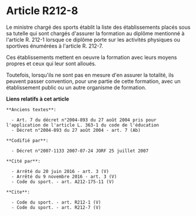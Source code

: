 # Article R212-8

Le ministre chargé des sports établit la liste des établissements placés sous sa tutelle qui sont chargés d'assurer la
formation au diplôme mentionné à l'article R. 212-1 lorsque ce diplôme porte sur les activités physiques ou sportives
énumérées à l'article R. 212-7. 

Ces établissements mettent en oeuvre la formation avec leurs moyens propres et ceux qui leur sont alloués. 

Toutefois, lorsqu'ils ne sont pas en mesure d'en assurer la totalité, ils peuvent passer convention, pour une partie de cette
formation, avec un établissement public ou un autre organisme de formation.

**Liens relatifs à cet article**

	**Anciens textes**:

	  - Art. 7 du décret n°2004-893 du 27 août 2004 pris pour l'application de l'article L. 363-1 du code de l'éducation
	  - Décret n°2004-893 du 27 août 2004 - art. 7 (Ab)

	**Codifié par**:

	  - Décret n°2007-1133 2007-07-24 JORF 25 juillet 2007

	**Cité par**:

	  - Arrêté du 20 juin 2016 - art. 3 (V)
	  - Arrêté du 9 novembre 2016 - art. 3 (V)
	  - Code du sport. - art. A212-175-11 (V)

	**Cite**:

	  - Code du sport. - art. R212-1 (V)
	  - Code du sport. - art. R212-7 (V)
